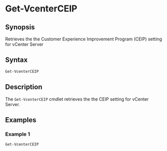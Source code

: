 # Get-VcenterCEIP

## Synopsis

Retrieves the the Customer Experience Improvement Program (CEIP) setting for vCenter Server

## Syntax

```powershell
Get-VcenterCEIP
```

## Description

The `Get-VcenterCEIP` cmdlet retrieves the the CEIP setting for vCenter Server.

## Examples

### Example 1

```powershell
Get-VcenterCEIP
```
